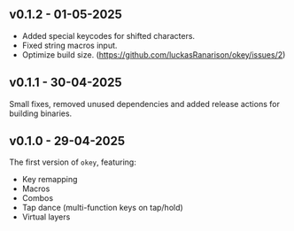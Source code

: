 ## v0.1.2 - 01-05-2025

- Added special keycodes for shifted characters.
- Fixed string macros input.
- Optimize build size. (https://github.com/luckasRanarison/okey/issues/2)

## v0.1.1 - 30-04-2025

Small fixes, removed unused dependencies and added release actions for building binaries.

## v0.1.0 - 29-04-2025

The first version of `okey`, featuring:

- Key remapping
- Macros
- Combos
- Tap dance (multi-function keys on tap/hold)
- Virtual layers
